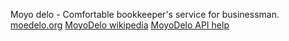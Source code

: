 Moyo delo - Comfortable bookkeeper's service for  businessman.
[moedelo.org](moedelo.org)
[MoyoDelo wikipedia](https://ru.wikipedia.org/wiki/%D0%9C%D0%BE%D1%91_%D0%B4%D0%B5%D0%BB%D0%BE_(%D1%81%D0%B5%D1%80%D0%B2%D0%B8%D1%81))
[MoyoDelo API help](https://restapi.moedelo.org/s/?url=/docs)